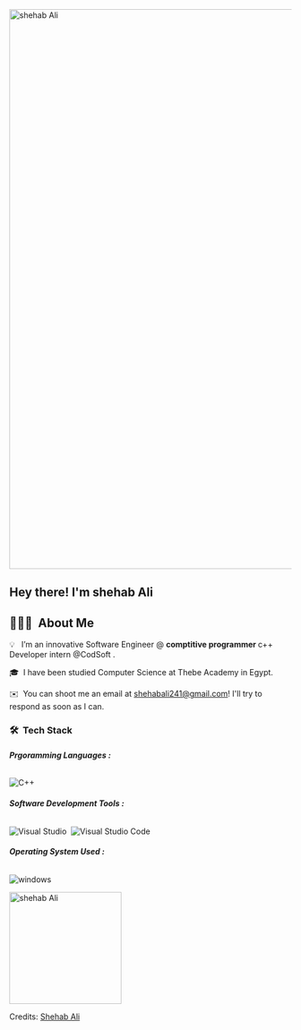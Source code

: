 <img width="1000" src="https://media.licdn.com/dms/image/D4E03AQHibJ8NcQLclg/profile-displayphoto-shrink_400_400/0/1691793004154?e=1705536000&amp;v=beta&amp;t=xVfP9qVRVM_rogbsougsUnrvRah2Ahmuv23bIQPbfTU" height="1000" alt="shehab Ali" id="ember599" class="evi-image ember-view profile-photo-edit__preview">
<h2>Hey there! I'm  <b>shehab Ali</b>  
  
</h2>

<!-- ## 👋 &nbsp;Hey there! I'm Aditya -->

## 👨🏻‍💻 &nbsp;About Me



💡 &nbsp; I’m an innovative Software Engineer @ <b>comptitive programmer </b>  c++ Developer intern @CodSoft <b></b>.

🎓 &nbsp;I have been studied Computer Science  at Thebe Academy in Egypt.

✉️ &nbsp;You can shoot me an email at shehabali241@gmail.com! I'll try to respond as soon as I can.

### 🛠 &nbsp;Tech Stack

###### <b>Prgoramming Languages :</b>

![C++](https://img.shields.io/badge/-C++-05122A?style=flat&logo=C%2B%2B&logoColor=00599C)&nbsp;







###### <b>Software Development Tools :</b>

![Visual Studio](https://img.shields.io/badge/-Visual%20Studio-05122A?style=flat&logo=visual-studio&logoColor=800080)&nbsp;
![Visual Studio Code](https://img.shields.io/badge/-Visual%20Studio%20Code-05122A?style=flat&logo=visual-studio-code&logoColor=007ACC)&nbsp;


###### <b>Operating System Used :</b>

![windows](https://img.shields.io/badge/-windows-05122A?style=flat&logo=windows)


<img width="200" src="https://media.licdn.com/dms/image/D4E03AQHibJ8NcQLclg/profile-displayphoto-shrink_400_400/0/1691793004154?e=1705536000&amp;v=beta&amp;t=xVfP9qVRVM_rogbsougsUnrvRah2Ahmuv23bIQPbfTU" height="200" alt="shehab Ali" id="ember599" class="evi-image ember-view profile-photo-edit__preview">



 


Credits: [Shehab Ali](https://github.com/shehab-A-hassan)
